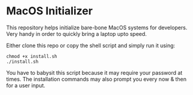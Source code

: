 # MacOS Initializer

This repository helps initialize bare-bone MacOS systems for developers. Very handy in order to quickly bring a laptop upto speed.

Either clone this repo or copy the shell script and simply run it using:

```
chmod +x install.sh
./install.sh
```

You have to babysit this script because it may require your password at times. The installation commands may also prompt you every now & then for a user input.